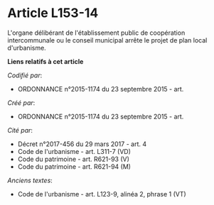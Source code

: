 # Article L153-14

L'organe délibérant de l'établissement public de coopération intercommunale ou le conseil municipal arrête le projet de plan
local d'urbanisme.

**Liens relatifs à cet article**

_Codifié par_:

  - ORDONNANCE n°2015-1174 du 23 septembre 2015 - art.

_Créé par_:

  - ORDONNANCE n°2015-1174 du 23 septembre 2015 - art.

_Cité par_:

  - Décret n°2017-456 du 29 mars 2017 - art. 4
  - Code de l'urbanisme - art. L311-7 (VD)
  - Code du patrimoine - art. R621-93 (V)
  - Code du patrimoine - art. R621-94 (M)

_Anciens textes_:

  - Code de l'urbanisme - art. L123-9, alinéa 2, phrase 1  (VT)
